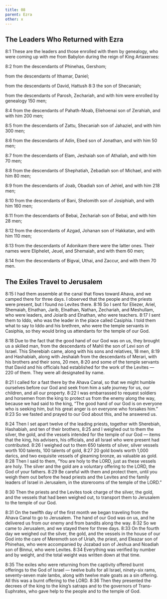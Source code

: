 ```yaml
---
title: 08
parent: Ezra
other: x
---
```


## The Leaders Who Returned with Ezra

<a name="8:1">8:1</a> These are the leaders and those enrolled with them by genealogy, who were coming up with me from Babylon during the reign of King Artaxerxes:

<a name="8:2">8:2</a> from the descendants of Phinehas, Gershom;

from the descendants of Ithamar, Daniel;

from the descendants of David, Hattush <a name="8:3">8:3</a> the son of Shecaniah;

from the descendants of Parosh, Zechariah, and with him were enrolled by genealogy 150 men;

<a name="8:4">8:4</a> from the descendants of Pahath-Moab, Eliehoenai son of Zerahiah, and with him 200 men;

<a name="8:5">8:5</a> from the descendants of Zattu, Shecaniah son of Jahaziel, and with him 300 men;

<a name="8:6">8:6</a> from the descendants of Adin, Ebed son of Jonathan, and with him 50 men;

<a name="8:7">8:7</a> from the descendants of Elam, Jeshaiah son of Athaliah, and with him 70 men;

<a name="8:8">8:8</a> from the descendants of Shephatiah, Zebadiah son of Michael, and with him 80 men;

<a name="8:9">8:9</a> from the descendants of Joab, Obadiah son of Jehiel, and with him 218 men;

<a name="8:10">8:10</a> from the descendants of Bani, Shelomith son of Josiphiah, and with him 160 men;

<a name="8:11">8:11</a> from the descendants of Bebai, Zechariah son of Bebai, and with him 28 men;

<a name="8:12">8:12</a> from the descendants of Azgad, Johanan son of Hakkatan, and with him 110 men;

<a name="8:13">8:13</a> from the descendants of Adonikam there were the latter ones. Their names were Eliphelet, Jeuel, and Shemaiah, and with them 60 men;

<a name="8:14">8:14</a> from the descendants of Bigvai, Uthai, and Zaccur, and with them 70 men.

## The Exiles Travel to Jerusalem

<a name="8:15">8:15</a> I had them assemble at the canal that flows toward Ahava, and we camped there for three days. I observed that the people and the priests were present, but I found no Levites there. <a name="8:16">8:16</a> So I sent for Eliezer, Ariel, Shemaiah, Elnathan, Jarib, Elnathan, Nathan, Zechariah, and Meshullam, who were leaders, and Joiarib and Elnathan, who were teachers. <a name="8:17">8:17</a> I sent them to Iddo, who was the leader in the place called Casiphia. I told them what to say to Iddo and his brethren, who were the temple servants in Casiphia, so they would bring us attendants for the temple of our God.

<a name="8:18">8:18</a> Due to the fact that the good hand of our God was on us, they brought us a skilled man, from the descendants of Mahli the son of Levi son of Israel. This Sherebiah came, along with his sons and relatives, 18 men, <a name="8:19">8:19</a> and Hashabiah, along with Jeshaiah from the descendants of Merari, with his brothers and their sons, 20 men, <a name="8:20">8:20</a> and some of the temple servants that David and his officials had established for the work of the Levites — 220 of them. They were all designated by name.

<a name="8:21">8:21</a> I called for a fast there by the Ahava Canal, so that we might humble ourselves before our God and seek from him a safe journey for us, our children, and all our property. <a name="8:22">8:22</a> I was embarrassed to request soldiers and horsemen from the king to protect us from the enemy along the way, because we had said to the king, “The good hand of our God is on everyone who is seeking him, but his great anger is on everyone who forsakes him.” <a name="8:23">8:23</a> So we fasted and prayed to our God about this, and he answered us.

<a name="8:24">8:24</a> Then I set apart twelve of the leading priests, together with Sherebiah, Hashabiah, and ten of their brothers, <a name="8:25">8:25</a> and I weighed out to them the silver, the gold, and the vessels intended for the temple of our God — items that the king, his advisers, his officials, and all Israel who were present had contributed. <a name="8:26">8:26</a> I weighed out to them 650 talents of silver, silver vessels worth 100 talents, 100 talents of gold, <a name="8:27">8:27</a> 20 gold bowls worth 1,000 darics, and two exquisite vessels of gleaming bronze, as valuable as gold. <a name="8:28">8:28</a> Then I said to them, “You are holy to the LORD, just as these vessels are holy. The silver and the gold are a voluntary offering to the LORD, the God of your fathers. <a name="8:29">8:29</a> Be careful with them and protect them, until you weigh them out before the head priests and the Levites and the family leaders of Israel in Jerusalem, in the storerooms of the temple of the LORD.”

<a name="8:30">8:30</a> Then the priests and the Levites took charge of the silver, the gold, and the vessels that had been weighed out, to transport them to Jerusalem to the temple of our God.

<a name="8:31">8:31</a> On the twelfth day of the first month we began traveling from the Ahava Canal to go to Jerusalem. The hand of our God was on us, and he delivered us from our enemy and from bandits along the way. <a name="8:32">8:32</a> So we came to Jerusalem, and we stayed there for three days. <a name="8:33">8:33</a> On the fourth day we weighed out the silver, the gold, and the vessels in the house of our God into the care of Meremoth son of Uriah, the priest, and Eleazar son of Phinehas, who were accompanied by Jozabad son of Jeshua and Noadiah son of Binnui, who were Levites. <a name="8:34">8:34</a> Everything was verified by number and by weight, and the total weight was written down at that time.

<a name="8:35">8:35</a> The exiles who were returning from the captivity offered burnt offerings to the God of Israel — twelve bulls for all Israel, ninety-six rams, seventy-seven male lambs, along with twelve male goats as a sin offering. All this was a burnt offering to the LORD. <a name="8:36">8:36</a> Then they presented the decrees of the king to the king’s satraps and to the governors of Trans-Euphrates, who gave help to the people and to the temple of God.
